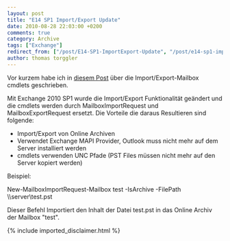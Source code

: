 ```yaml
---
layout: post
title: "E14 SP1 Import/Export Update"
date: 2010-08-28 22:03:00 +0200
comments: true
category: Archive
tags: ["Exchange"]
redirect_from: ["/post/E14-SP1-ImportExport-Update", "/post/e14-sp1-importexport-update"]
author: thomas torggler
---
```

<!-- more -->
<p>Vor kurzem habe ich in <a href="/post/ImportExport-Mailbox.aspx">diesem Post</a> &uuml;ber die Import/Export-Mailbox cmdlets geschrieben.</p>
<p>Mit Exchange 2010 SP1 wurde die Import/Export Funktionalit&auml;t ge&auml;ndert und die cmdlets werden durch MailboxImportRequest und MailboxExportRequest ersetzt. Die Vorteile die daraus Resultieren sind folgende:</p>
<ul>
<li>Import/Export von Online Archiven</li>
<li>Verwendet Exchange MAPI Provider, Outlook muss nicht mehr auf dem Server installiert werden</li>
<li>cmdlets verwenden UNC Pfade (PST Files m&uuml;ssen nicht mehr auf den Server kopiert werden)</li>
</ul>
<p>Beispiel:</p>
<p>New-MailboxImportRequest-Mailbox&nbsp;test -IsArchive&nbsp;-FilePath \\server\test.pst</p>
<p>Dieser Befehl Importiert den Inhalt der Datei test.pst in das Online Archiv der Mailbox "test".</p>
{% include imported_disclaimer.html %}
